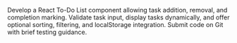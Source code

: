 
Develop a React To-Do List component allowing task addition, removal, and completion marking. Validate task input, display tasks dynamically, and offer optional sorting, filtering, and localStorage integration. Submit code on Git with brief testing guidance.
